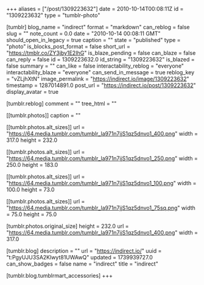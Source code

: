 +++
aliases = ["/post/1309223632"]
date = 2010-10-14T00:08:11Z
id = "1309223632"
type = "tumblr-photo"

[tumblr]
blog_name = "indirect"
format = "markdown"
can_reblog = false
slug = ""
note_count = 0.0
date = "2010-10-14 00:08:11 GMT"
should_open_in_legacy = true
caption = ""
state = "published"
type = "photo"
is_blocks_post_format = false
short_url = "https://tmblr.co/ZY3jby1E2IhG"
is_blaze_pending = false
can_blaze = false
can_reply = false
id = 1309223632.0
id_string = "1309223632"
is_blazed = false
summary = ""
can_like = false
interactability_reblog = "everyone"
interactability_blaze = "everyone"
can_send_in_message = true
reblog_key = "vZLjhXtN"
image_permalink = "https://indirect.io/image/1309223632"
timestamp = 1287014891.0
post_url = "https://indirect.io/post/1309223632"
display_avatar = true

[tumblr.reblog]
comment = ""
tree_html = ""

[[tumblr.photos]]
caption = ""

[[tumblr.photos.alt_sizes]]
url = "https://64.media.tumblr.com/tumblr_la971n7jjS1qz5dnvo1_400.png"
width = 317.0
height = 232.0

[[tumblr.photos.alt_sizes]]
url = "https://64.media.tumblr.com/tumblr_la971n7jjS1qz5dnvo1_250.png"
width = 250.0
height = 183.0

[[tumblr.photos.alt_sizes]]
url = "https://64.media.tumblr.com/tumblr_la971n7jjS1qz5dnvo1_100.png"
width = 100.0
height = 73.0

[[tumblr.photos.alt_sizes]]
url = "https://64.media.tumblr.com/tumblr_la971n7jjS1qz5dnvo1_75sq.png"
width = 75.0
height = 75.0

[tumblr.photos.original_size]
height = 232.0
url = "https://64.media.tumblr.com/tumblr_la971n7jjS1qz5dnvo1_400.png"
width = 317.0

[tumblr.blog]
description = ""
url = "https://indirect.io/"
uuid = "t:PgyUJU3SA2Klwyt81UWAwQ"
updated = 1739939727.0
can_show_badges = false
name = "indirect"
title = "indirect"

[tumblr.blog.tumblrmart_accessories]
+++
